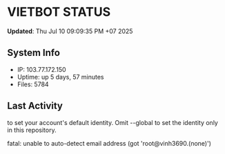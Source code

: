 # VIETBOT STATUS
**Updated**: Thu Jul 10 09:09:35 PM +07 2025

## System Info
- IP: 103.77.172.150
- Uptime: up 5 days, 57 minutes
- Files: 5784

## Last Activity

to set your account's default identity.
Omit --global to set the identity only in this repository.

fatal: unable to auto-detect email address (got 'root@vinh3690.(none)')
